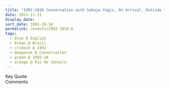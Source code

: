 ```yaml
---
title: "1992-1018 Conversation with Sahaja Yogis, On Arrival, Outside the Apartment Building and Apartment, Rio de Janeiro, Brazil (date not sure)"
date: 2023-11-11
display_date: 
sort_date: 1992-10-18
permalink: /events/1992-1018-b
tags:
  - blue @ English
  - brown @ Brazil
  - crimson @ 1992
  - deeppink @ Conversation
  - green @ 1992-10
  - orange @ Rio de Janeiro
---
```


<wave-list>
  <list-title color="green" width="75">Key Quote</list-title>
  <list-item color="BlanchedAlmond"  width="200"></list-item>
  <list-item color="Lavender"></list-item>
  <list-item color="BlanchedAlmond"></list-item>
</wave-list>

<br>

<wave-list>
  <list-title color="green" width="75">Comments</list-title>
  <list-item color="BlanchedAlmond"  width="200"></list-item>
  <list-item color="Lavender"></list-item>
  <list-item color="BlanchedAlmond"></list-item>
</wave-list>